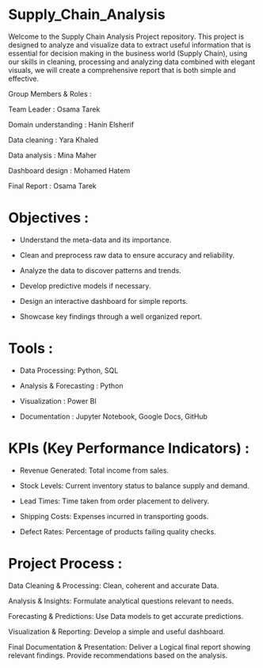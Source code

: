# Supply_Chain_Analysis
Welcome to the Supply Chain Analysis Project repository. This project is designed to analyze and visualize data to extract useful information that is essential for decision making in the business world (Supply Chain), using our skills in cleaning, processing and analyzing data combined with elegant visuals, we will create a comprehensive report that is both simple and effective.

Group Members & Roles :

Team Leader : Osama Tarek

Domain understanding : Hanin Elsherif

Data cleaning : Yara Khaled

Data analysis : Mina Maher

Dashboard design : Mohamed Hatem

Final Report : Osama Tarek

# Objectives :

- Understand the meta-data and its importance.
  
- Clean and preprocess raw data to ensure accuracy and reliability.

- Analyze the data to discover patterns and trends.

- Develop predictive models if necessary.

- Design an interactive dashboard for simple reports.

- Showcase key findings through a well organized report.

# Tools :
- Data Processing: Python, SQL

- Analysis & Forecasting : Python

- Visualization : Power BI

- Documentation : Jupyter Notebook, Google Docs, GitHub

# KPIs (Key Performance Indicators) :
- Revenue Generated: Total income from sales.

- Stock Levels: Current inventory status to balance supply and demand.

- Lead Times: Time taken from order placement to delivery.

- Shipping Costs: Expenses incurred in transporting goods.

- Defect Rates: Percentage of products failing quality checks.

# Project Process :
Data Cleaning & Processing:
Clean, coherent and accurate Data.

Analysis & Insights:
Formulate analytical questions relevant to needs.

Forecasting & Predictions:
Use Data models to get accurate predictions.

Visualization & Reporting:
Develop a simple and useful dashboard.

Final Documentation & Presentation:
Deliver a Logical final report showing relevant findings.
Provide recommendations based on the analysis.
